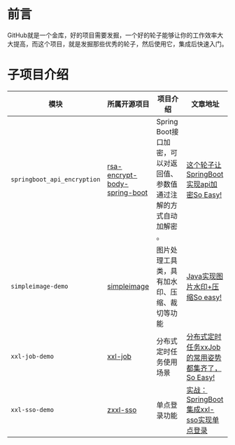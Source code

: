 # 前言
GitHub就是一个金库，好的项目需要发掘，一个好的轮子能够让你的工作效率大大提高，而这个项目，就是发掘那些优秀的轮子，然后使用它，集成后快速入门。



# 子项目介绍
| 模块   |    所属开源项目 | 项目介绍    |  文章地址   |    
| --- | --- | --- | --- |
|    `springboot_api_encryption` |   [ rsa-encrypt-body-spring-boot](https://gitee.com/ishuibo/rsa-encrypt-body-spring-boot) |    Spring Boot接口加密，可以对返回值、参数值通过注解的方式自动加解密 。 |  [这个轮子让SpringBoot实现api加密So Easy!](http://mp.weixin.qq.com/s?__biz=MzUzMDE4NjE4Mg==&mid=2247484027&idx=1&sn=c2dcb2f59cd2867c7849bad4fd979962&chksm=fa54e8d2cd2361c42bb08fe823b5e326b23a6bb5086e3416e1d767db98c5fb7528c3c8f5195c&token=1910800837&lang=zh_CN#rd)   |
|  `simpleimage-demo`  |   [simpleimage](https://github.com/alibaba/simpleimage)  |  图片处理工具类，具有加水印、压缩、裁切等功能   | [ Java实现图片水印+压缩So easy!](https://mp.weixin.qq.com/s/wGIFi7kbfnPji86gNbHuzA)   |
|   `xxl-job-demo`  | [ xxl-job ](https://github.com/xuxueli/xxl-job)  |   分布式定时任务使用场景  |   [分布式定时任务xxJob的常用姿势都集齐了，So Easy! ](https://mp.weixin.qq.com/s/Dmbp2PhEkDQV_l6EOtBouA) |
|   `xxl-sso-demo`  | [zxxl-sso](https://github.com/xuxueli/xxl-sso/)    | 单点登录功能 |    [实战：SpringBoot集成xxl-sso实现单点登录  ](https://mp.weixin.qq.com/s/3rICjIF7n4ixkI76cSF4Qg)  | 
